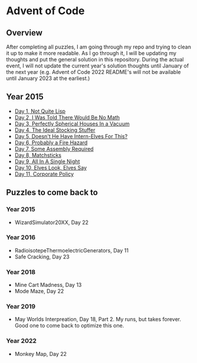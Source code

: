 # Advent of Code

## Overview
After completing all puzzles, I am going through my repo and trying to clean it 
up to make it more readable. As I go through it, I will be updating my thoughts
and put the general solution in this repository. During the actual event, I will
not update the current year's solution thoughts until January of the next year 
(e.g. Advent of Code 2022 README's will not be available until January 2023 at 
the earliest.)

## Year 2015
* [Day 1, Not Quite Lisp](docs/year2015/day01/README.md)
* [Day 2, I Was Told There Would Be No Math](docs/year2015/day02/README.md)
* [Day 3, Perfectly Spherical Houses In a Vacuum](docs/year2015/day03/README.md)
* [Day 4, The Ideal Stocking Stuffer](docs/year2015/day04/README.md)
* [Day 5, Doesn't He Have Intern-Elves For This?](docs/year2015/day05/README.md)
* [Day 6, Probably a Fire Hazard](docs/year2015/day06/README.md)
* [Day 7, Some Assembly Required](docs/year2015/day07/README.md)
* [Day 8, Matchsticks](docs/year2015/day08/README.md)
* [Day 9, All In A Single Night](docs/year2015/day09/README.md)
* [Day 10, Elves Look, Elves Say](docs/year2015/day10/README.md)
* [Day 11, Corporate Policy](docs/year2016/day11/README.md)

## Puzzles to come back to

### Year 2015
* WizardSimulator20XX, Day 22

### Year 2016
* RadioisotepeThermoelectricGenerators, Day 11
* Safe Cracking, Day 23

### Year 2018
* Mine Cart Madness, Day 13
* Mode Maze, Day 22

### Year 2019
* May Worlds Interpreation, Day 18, Part 2. My runs, but takes forever. Good one to come back to optimize this one.

### Year 2022
* Monkey Map, Day 22